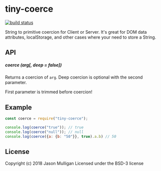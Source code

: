 # tiny-coerce
[![build status](https://secure.travis-ci.org/avoidwork/tiny-coerce.svg)](http://travis-ci.org/avoidwork/tiny-coerce)

String to primitive coercion for Client or Server. It's great for DOM data attributes, localStorage,
and other cases where your need to store a String.

## API
##### coerce (arg[, deep = false])
Returns a coercion of `arg`. Deep coercion is optional with the second parameter.

First parameter is trimmed before coercion!

## Example
```javascript
const coerce = require("tiny-coerce");

console.log(coerce("true")); // true
console.log(coerce("null")); // null
console.log(coerce({a: {b: "50"}}, true).a.b) // 50
```

## License
Copyright (c) 2018 Jason Mulligan
Licensed under the BSD-3 license
